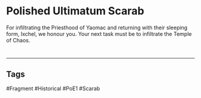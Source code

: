 # Polished Ultimatum Scarab
For infiltrating the Priesthood of Yaomac and returning with their sleeping form, Ixchel, we honour you. Your next task must be to infiltrate the Temple of Chaos.

#
---
## Tags
#Fragment
#Historical 
#PoE1 
#Scarab 